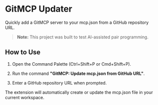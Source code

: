 GitMCP Updater
==============

Quickly add a GitMCP server to your mcp.json from a GitHub repository URL.

> **Note:** This project was built to test AI-assisted pair programming.

How to Use
----------

1.  Open the Command Palette (Ctrl+Shift+P or Cmd+Shift+P).
    
2.  Run the command **"GitMCP: Update mcp.json from GitHub URL"**.
    
3.  Enter a GitHub repository URL when prompted.
    

The extension will automatically create or update the mcp.json file in your current workspace.

